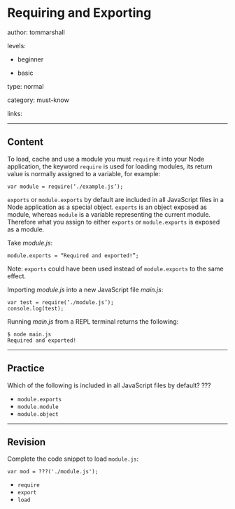 # Requiring and Exporting
author: tommarshall

levels:

  - beginner

  - basic

type: normal

category: must-know

links:

---
## Content

To load, cache and use a module you must `require` it into your Node application, the keyword `require` is used for loading modules, its return value is normally assigned to a variable, for example:

```
var module = require(‘./example.js’);
```

`exports` or `module.exports` by default are included in all JavaScript files in a Node application as a special object. `exports` is an object exposed as module, whereas `module` is a variable representing the current module. Therefore what you assign to either `exports` or `module.exports` is exposed as a module.

Take *module.js*:
```
module.exports = “Required and exported!”;
```
Note: `exports`  could have been used instead of `module.exports` to the same effect.

Importing *module.js* into a new JavaScript file *main.js*:
```
var test = require(‘./module.js’);
console.log(test);
```
Running *main.js* from a REPL terminal returns the following:
```
$ node main.js
Required and exported!
```

---
## Practice

Which of the following is included in all JavaScript files by default?
???

* `module.exports`
* `module.module`
* `module.object`

---
## Revision

Complete the code snippet to load `module.js`:
```
var mod = ???('./module.js');
```

* `require`
* `export`
* `load`
